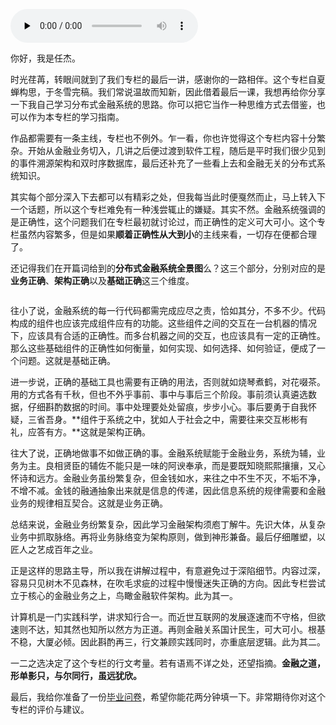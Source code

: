 <audio id="audio" title="结束语 | 金融之道，与你同行，虽远尤欣" controls="" preload="none"><source id="mp3" src="https://static001.geekbang.org/resource/audio/53/20/536ayy49cea06cf74e548dfb3d0edd20.mp3"></audio>

你好，我是任杰。

时光荏苒，转眼间就到了我们专栏的最后一讲，感谢你的一路相伴。这个专栏自夏蝉构思，于冬雪完稿。我们常说温故而知新，因此借着最后一课，我想再给你分享一下我自己学习分布式金融系统的思路。你可以把它当作一种思维方式去借鉴，也可以作为本专栏的学习指南。

作品都需要有一条主线，专栏也不例外。乍一看，你也许觉得这个专栏内容十分繁杂。开始从金融业务切入，几讲之后便过渡到软件工程，随后是平时我们很少见到的事件溯源架构和双时序数据库，最后还补充了一些看上去和金融无关的分布式系统知识。

其实每个部分深入下去都可以有精彩之处，但我每当此时便戛然而止，马上转入下一个话题，所以这个专栏难免有一种浅尝辄止的嫌疑。其实不然。金融系统强调的是正确性，这个问题我们在专栏最初就讨论过，而正确性的定义可大可小。这个专栏虽然内容繁多，但是如果**顺着正确性从大到小**的主线来看，一切存在便都合理了。

还记得我们在开篇词给到的**分布式金融系统全景图**么？这三个部分，分别对应的是**业务正确**、**架构正确**以及**基础正确**这三个维度。

<img src="https://static001.geekbang.org/resource/image/be/1e/be051a5188593385c6dd3ayyc718301e.jpg" alt="">

往小了说，金融系统的每一行代码都需完成应尽之责，恰如其分，不多不少。代码构成的组件也应该完成组件应有的功能。这些组件之间的交互在一台机器的情况下，应该具有合适的正确性。而多台机器之间的交互，也应该具有一定的正确性。那么这些基础组件的正确性如何衡量，如何实现、如何选择、如何验证，便成了一个问题。这就是基础正确。

进一步说，正确的基础工具也需要有正确的用法，否则就如烧琴煮鹤，对花啜茶。用的方式各有千秋，但也不外乎事前、事中与事后三个阶段。事前须认真遴选数据，仔细斟酌数据的时间。事中处理要处处留痕，步步小心。事后要勇于自我怀疑，三省吾身。**组件于系统之中，犹如人于社会之中，需要往来交互彬彬有礼，应答有方。**这就是架构正确。

往大了说，正确地做事不如做正确的事。金融系统赋能于金融业务，系统为辅，业务为主。良相贤臣的辅佐不能只是一味的阿谀奉承，而是要既知晓熙熙攘攘，又心怀诗和远方。金融业务虽纷繁复杂，但金钱如水，来往之中不生不灭，不垢不净，不增不减。金钱的融通抽象出来就是信息的传递，因此信息系统的规律需要和金融业务的规律相互契合。这就是业务正确。

总结来说，金融业务纷繁复杂，因此学习金融架构须庖丁解牛。先识大体，从复杂业务中抓取脉络。再将业务脉络变为架构原则，做到神形兼备。最后仔细雕塑，以匠人之艺成百年之业。

正是这样的思路主导，所以我在讲解过程中，有意避免过于深陷细节。内容过深，容易只见树木不见森林，在吹毛求疵的过程中慢慢迷失正确的方向。因此专栏尝试立于核心的金融业务之上，鸟瞰金融软件架构。此为其一。

计算机是一门实践科学，讲求知行合一。而近世互联网的发展逐速而不守格，但欲速则不达，知其然也知所以然方为正道。再则金融关系国计民生，可大可小。根基不稳，大厦必倾。因此斟酌再三，行文兼顾实践同时，亦重底层逻辑。此为其二。

一二之选决定了这个专栏的行文考量。若有语焉不详之处，还望指摘。**金融之道，形单影只，与尔同行，虽远犹欣。**

最后，我给你准备了一份[毕业问卷](https://jinshuju.net/f/Zoh1Mo)，希望你能花两分钟填一下。非常期待你对这个专栏的评价与建议。

[<img src="https://static001.geekbang.org/resource/image/c6/a8/c6cb9b8a69d085a2b49050e5d4de59a8.jpg" alt="">](https://jinshuju.net/f/Zoh1Mo)
